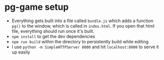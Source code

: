 # pg-game setup

- Everything gets built into a file called `bundle.js` which adds a function `pg()` to the window, which is called in `index.html`. If you open that html file, everything should run once it's built.
- `npm install` to get the dev dependencies
- `npm run build` within the directory to persistently build while editing
- I use `python -m SimpleHTTPServer 8000` and hit `localhost:8000` to serve it up easily
